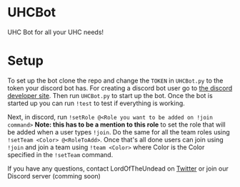 # UHCBot
UHC Bot for all your UHC needs!

# Setup
To set up the bot clone the repo and change the `TOKEN` in `UHCBot.py` to the token your discord bot has. For creating a discord bot user go to [the discord developer site](https://discordapp.com/developers/applications/me/create).
Then run `UHCBot.py` to start up the bot. Once the bot is started up you can run `!test` to test if everything is working.

Next, in discord, run `!setRole @<Role you want to be added on !join command>` **Note: this has to be a mention to this role** to set the role that will be added when a user types `!join`. Do the same for all the team roles using `!setTeam <Color> @<RoleToAdd>`. Once that's all done users can join using `!join` and join a team using `!team <Color>` where Color is the Color specified in the `!setTeam` command.

If you have any questions, contact LordOfTheUndead on [Twitter](https://twitter.com/_UndeadGaming_) or join our Discord server (comming soon)

